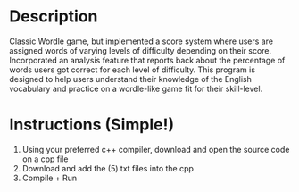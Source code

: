 # Description
Classic Wordle game, but implemented a score system where users are assigned words of varying levels of difficulty depending on their score. Incorporated an analysis feature that reports back about the percentage of words users got correct for each level of difficulty. This program is designed to help users understand their knowledge of the English vocabulary and practice on a wordle-like game fit for their skill-level.
# Instructions (Simple!)
1. Using your preferred c++ compiler, download and open the source code on a cpp file
2. Download and add the (5) txt files into the cpp
3. Compile + Run
